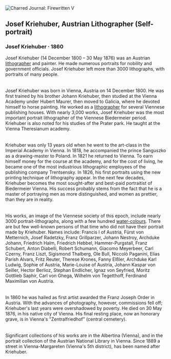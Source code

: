 <div class="artwork-of-the-day">
  <div class="container">
    <div class="img-wrapper">
      <img
        src="https://uploads7.wikiart.org/00326/images/josef-kriehuber/kriehuber-joseph-selfportrait-1.jpg!Large.jpg"
        alt="Charred Journal: Firewritten V" />
    </div>
    <div class="artwork-detail">
      <div class="artwork-origin"> 
        <h2 class="artwork-name">Josef Kriehuber, Austrian Lithographer (Self-portrait)</h2>
        <h3 class="artist">
          Josef Kriehuber
                    ·  1860
        </h3>
      </div>
      <p class="description">
        <span class="artwork-description-text ng-binding" ng-bind-html="viewModel.ArtworkOfTheDay.Description | unsafe">Josef Kriehuber (14 December 1800 – 30 May 1876) was an Austrian <a target="_blank" href="/en/paintings-by-media/lithographmedium-qs-p186-q133036">lithographer</a> and painter. He made numerous portraits for nobility and government officials. Josef Kriehuber left more than 3000 lithographs, with portraits of many people.<br>
<br>
<br>Josef Kriehuber was born in Vienna, Austria on 14 December 1800. He was first trained by his brother Johann Kriehuber, then studied at the Vienna Academy under Hubert Maurer, then moved to Galicia, where he devoted himself to horse painting. He worked as a <a target="_blank" href="/en/paintings-by-media/lithographmedium-qs-p186-q133036">lithographer</a> for several Viennese publishing houses. With nearly 3,000 works, Josef Kriehuber was the most important portrait lithographer of the Viennese Biedermeier period.  Kriehuber is also noted for his studies of the Prater park. He taught at the Vienna Theresianum academy.<br>
<br>
<br>Kriehuber was only 13 years old when he went to the art-class in the Imperial Academy in Vienna. In 1818, he accompanied the prince Sanguszko as a drawing-master to Poland. In 1821 he returned to Vienna. To earn himself money for the course at the academy, and for the cost of living, he became one of the most industrious lithographic employees of the publishing company Trentsensky. In 1826, his first portraits using the new printing technique of lithography appear. In the next few decades, Kriehuber becomes the most sought-after and best-paid portraitist of Biedermeier Vienna. His success probably stems from the fact that he is a master of portraying men as more distinguished, and women as prettier, than they are in reality.<br>
<br>
<br>His works, an image of the Viennese society of this epoch, include nearly 3000 portrait-lithographs, along with a few hundred <a target="_blank" href="/en/paintings-by-media/watercolormedium-qs-p186-q22915256-0">water-colours</a>. There are but few well-known persons of that time who did not have their portrait made by Kriehuber. Names include: Francis I of Austria, Fürst von Metternich, Josef Radetzky, Franz Grillparzer, Johann Nestroy, Archduke Johann, Friedrich Halm, Friedrich Hebbel, Hammer-Purgstall, Franz Schubert, Anton Diabelli, Robert Schumann, Giacomo Meyerbeer, Carl Czerny, Franz Liszt, Sigismond Thalberg, Ole Bull, Niccolò Paganini, Elias Parish Alvars, Fritz Reuter, Therese Krones, Fanny Elßler, Archduke Karl Ludwig, Sophie of Austria, Marie-Louise of Austria, Johann Kaspar von Seiller, Hector Berlioz, Stephan Endlicher, Ignaz von Seyfried, Moritz Gottlieb Saphir, Carl von Ghega, Wilhelm von Tegetthoff, Ferdinand Maximilian von Austria.<br>
<br>
<br>In 1860 he was hailed as first artist awarded the Franz Joseph Order in Austria. With the advances of photography, however, commissions fell off; Kriehuber's last years were overshadowed by poverty. He died on 30 May 1876, in his native city of Vienna. His final resting place, now an honorary grave, is in Vienna's "Zentralfriedhof" (central cemetery).<br>
<br>
<br>Significant collections of his works are in the Albertina (Vienna), and in the portrait collection of the Austrian National Library in Vienna. Since 1889 a street in Vienna-Margareten (Vienna's 5th district), has been named after Kriehuber.<br></span>
                        <div class="text-shadow-container" ng-show="showShadow" style=""></div>
      </p>
    </div>
  </div>

</div>
